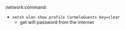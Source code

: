 :network:command:
* `netsh wlan show profile CarmelaGuests key=clear`
    * get wifi password from the internet

